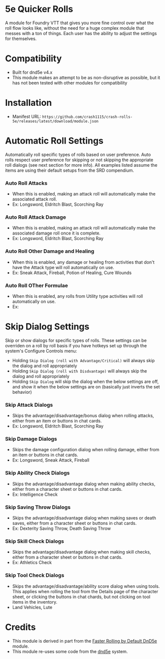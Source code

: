 # 5e Quicker Rolls
A module for Foundry VTT that gives you more fine control over what the roll flow looks like, without the need for a huge complex module that messes with a ton of things. Each user has the ability to adjust the settings for themselves.

# Compatibility
- Built for dnd5e v4.x
- This module makes an attempt to be as non-disruptive as possible, but it has not been tested with other modules for compatibility

# Installation
- Manifest URL: `https://github.com/crash1115/crash-rolls-5e/releases/latest/download/module.json`

# Automatic Roll Settings
Automatically roll specific types of rolls based on user preference. Auto rolls respect user preference for skipping or not skipping the appropriate roll dialogs (see next section for more info). All examples listed assume the items are using their default setups from the SRD compendium.

### Auto Roll Attacks
- When this is enabled, making an attack roll will automatically make the associated attack roll.
- Ex: Longsword, Eldritch Blast, Scorching Ray

### Auto Roll Attack Damage
- When this is enabled, making an attack roll will automatically make the associated damage roll once it is complete.
- Ex: Longsword, Eldritch Blast, Scorching Ray

### Auto Roll Other Damage and Healing
- When this is enabled, any damage or healing from activities that don't have the Attack type will roll automatically on use.
- Ex: Sneak Attack, Fireball, Potion of Healing, Cure Wounds

### Auto Roll OTher Formulae
- When this is enabled, any rolls from Utility type activities will roll automatically on use.
- Ex:

# Skip Dialog Settings
Skip or show dialogs for specific types of rolls. These settings can be overriden on a roll by roll basis if you have hotkeys set up through the system's Configure Controls menu:
- Holding `Skip Dialog (roll with Advantage/Critical)` will always skip the dialog and roll appropriately
- Holding `Skip Dialog (roll with Disdvantage)` will always skip the dialog and roll appropriately
- Holding `Skip Dialog` will skip the dialog when the below settings are off, and show it when the below settings are on (basically just inverts the set behavior)

### Skip Attack Dialogs
- Skips the advantage/disadvantage/bonus dialog when rolling attacks, either from an item or buttons in chat cards.
- Ex: Longsword, Eldritch Blast, Scorching Ray

### Skip Damage Dialogs
- Skips the damage configuration dialog when rolling damage, either from an item or buttons in chat cards.
- Ex: Longsword, Sneak Attack, Fireball

### Skip Ability Check Dialogs
- Skips the advantage/disadvantage dialog when making ability checks, either from a character sheet or buttons in chat cards.
- Ex: Intelligence Check 
 
### Skip Saving Throw Dialogs
- Skips the advantage/disadvantage dialog when making saves or death saves, either from a character sheet or buttons in chat cards.
- Ex: Dexterity Saving Throw, Death Saving Throw

### Skip Skill Check Dialogs
- Skips the advantage/disadvantage dialog when making skill checks, either from a character sheet or buttons in chat cards.
- Ex: Athletics Check

### Skip Tool Check Dialogs
- Skips the advantage/disadvantage/ability score dialog when using tools. This applies when rolling the tool from the Details page of the character sheet, or clicking the buttons in chat chards, but not clicking on tool items in the inventory.
- Land Vehicles, Lute

# Credits
- This module is derived in part from the [Faster Rolling by Default DnD5e](https://github.com/ElfFriend-DnD/foundryvtt-faster-rolling-by-default-5e) module.
- This module re-uses some code from the [dnd5e](https://github.com/foundryvtt/dnd5e) system.
